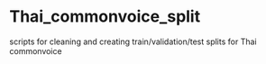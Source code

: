 # Thai_commonvoice_split
scripts for cleaning and creating train/validation/test splits for Thai commonvoice
